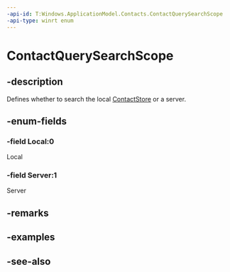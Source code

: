 ```yaml
---
-api-id: T:Windows.ApplicationModel.Contacts.ContactQuerySearchScope
-api-type: winrt enum
---
```


<!-- Enumeration syntax
public enum Windows.ApplicationModel.Contacts.ContactQuerySearchScope : int
-->

# ContactQuerySearchScope

## -description
Defines whether to search the local [ContactStore](contactstore.md) or a server.

## -enum-fields
### -field Local:0
Local

### -field Server:1
Server


## -remarks

## -examples

## -see-also